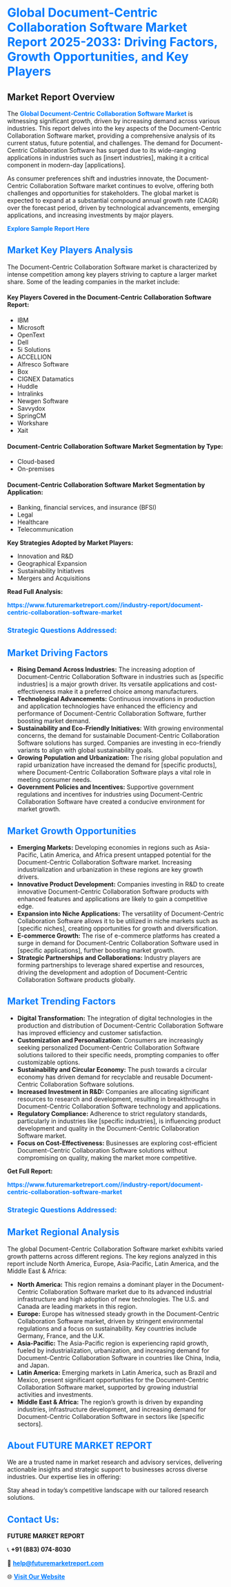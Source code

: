 <h1 style="color: #007BFF;">Global Document-Centric Collaboration Software Market Report 2025-2033: Driving Factors, Growth Opportunities, and Key Players</h1>

<section id="overview">
<h2>Market Report Overview</h2>
<p>The <a href="https://www.futuremarketreport.com//industry-report/document-centric-collaboration-software-market" style="color: #007BFF; text-decoration: none;"><strong>Global Document-Centric Collaboration Software Market</strong></a> is witnessing significant growth, driven by increasing demand across various industries. This report delves into the key aspects of the Document-Centric Collaboration Software market, providing a comprehensive analysis of its current status, future potential, and challenges. The demand for Document-Centric Collaboration Software has surged due to its wide-ranging applications in industries such as [insert industries], making it a critical component in modern-day [applications].</p>
<p>As consumer preferences shift and industries innovate, the Document-Centric Collaboration Software market continues to evolve, offering both challenges and opportunities for stakeholders. The global market is expected to expand at a substantial compound annual growth rate (CAGR) over the forecast period, driven by technological advancements, emerging applications, and increasing investments by major players.</p>
</section>

<section id="overview">
<p><a href="https://www.futuremarketreport.com//request-sample/reportId=54121" style="color: #007BFF; text-decoration: none;"><strong>Explore Sample Report Here</strong></a></p>
</section>

<section id="key-players">
<h2 style="color: #007BFF;">Market Key Players Analysis</h2>
<p>The Document-Centric Collaboration Software market is characterized by intense competition among key players striving to capture a larger market share. Some of the leading companies in the market include:</p>
<h4>Key Players Covered in the Document-Centric Collaboration Software Report:</h4>
<ul><li>IBM</li><li>Microsoft</li><li>OpenText</li><li>Dell</li><li>5i Solutions</li><li>ACCELLION</li><li>Alfresco Software</li><li>Box</li><li>CIGNEX Datamatics</li><li>Huddle</li><li>Intralinks</li><li>Newgen Software</li><li>Savvydox</li><li>SpringCM</li><li>Workshare</li><li>Xait</li></ul>
<h4>Document-Centric Collaboration Software Market Segmentation by Type:</h4>
<ul><li>Cloud-based</li><li>On-premises</li></ul>

<h4>Document-Centric Collaboration Software Market Segmentation by Application:</h4>
<ul><li>Banking, financial services, and insurance (BFSI)</li><li>Legal</li><li>Healthcare</li><li>Telecommunication</li></ul>
<p><strong>Key Strategies Adopted by Market Players:</strong></p>
<ul>
<li>Innovation and R&D</li>
<li>Geographical Expansion</li>
<li>Sustainability Initiatives</li>
<li>Mergers and Acquisitions</li>
</ul>
</section>

<section>
<p><strong>Read Full Analysis: </strong></p><a href="https://www.futuremarketreport.com//industry-report/document-centric-collaboration-software-market" style="color: #007BFF; text-decoration: none;"><strong>https://www.futuremarketreport.com//industry-report/document-centric-collaboration-software-market</strong></a>
<h3 style="color: #007BFF;">Strategic Questions Addressed:</h3>
</section>

<section id="driving-factors">
<h2 style="color: #007BFF;">Market Driving Factors</h2>
<ul>
<li><strong>Rising Demand Across Industries:</strong> The increasing adoption of Document-Centric Collaboration Software in industries such as [specific industries] is a major growth driver. Its versatile applications and cost-effectiveness make it a preferred choice among manufacturers.</li>
<li><strong>Technological Advancements:</strong> Continuous innovations in production and application technologies have enhanced the efficiency and performance of Document-Centric Collaboration Software, further boosting market demand.</li>
<li><strong>Sustainability and Eco-Friendly Initiatives:</strong> With growing environmental concerns, the demand for sustainable Document-Centric Collaboration Software solutions has surged. Companies are investing in eco-friendly variants to align with global sustainability goals.</li>
<li><strong>Growing Population and Urbanization:</strong> The rising global population and rapid urbanization have increased the demand for [specific products], where Document-Centric Collaboration Software plays a vital role in meeting consumer needs.</li>
<li><strong>Government Policies and Incentives:</strong> Supportive government regulations and incentives for industries using Document-Centric Collaboration Software have created a conducive environment for market growth.</li>
</ul>
</section>

<section id="growth-opportunities">
<h2 style="color: #007BFF;">Market Growth Opportunities</h2>
<ul>
<li><strong>Emerging Markets:</strong> Developing economies in regions such as Asia-Pacific, Latin America, and Africa present untapped potential for the Document-Centric Collaboration Software market. Increasing industrialization and urbanization in these regions are key growth drivers.</li>
<li><strong>Innovative Product Development:</strong> Companies investing in R&D to create innovative Document-Centric Collaboration Software products with enhanced features and applications are likely to gain a competitive edge.</li>
<li><strong>Expansion into Niche Applications:</strong> The versatility of Document-Centric Collaboration Software allows it to be utilized in niche markets such as [specific niches], creating opportunities for growth and diversification.</li>
<li><strong>E-commerce Growth:</strong> The rise of e-commerce platforms has created a surge in demand for Document-Centric Collaboration Software used in [specific applications], further boosting market growth.</li>
<li><strong>Strategic Partnerships and Collaborations:</strong> Industry players are forming partnerships to leverage shared expertise and resources, driving the development and adoption of Document-Centric Collaboration Software products globally.</li>
</ul>
</section>

<section id="trending-factors">
<h2 style="color: #007BFF;">Market Trending Factors</h2>
<ul>
<li><strong>Digital Transformation:</strong> The integration of digital technologies in the production and distribution of Document-Centric Collaboration Software has improved efficiency and customer satisfaction.</li>
<li><strong>Customization and Personalization:</strong> Consumers are increasingly seeking personalized Document-Centric Collaboration Software solutions tailored to their specific needs, prompting companies to offer customizable options.</li>
<li><strong>Sustainability and Circular Economy:</strong> The push towards a circular economy has driven demand for recyclable and reusable Document-Centric Collaboration Software solutions.</li>
<li><strong>Increased Investment in R&D:</strong> Companies are allocating significant resources to research and development, resulting in breakthroughs in Document-Centric Collaboration Software technology and applications.</li>
<li><strong>Regulatory Compliance:</strong> Adherence to strict regulatory standards, particularly in industries like [specific industries], is influencing product development and quality in the Document-Centric Collaboration Software market.</li>
<li><strong>Focus on Cost-Effectiveness:</strong> Businesses are exploring cost-efficient Document-Centric Collaboration Software solutions without compromising on quality, making the market more competitive.</li>
</ul>
</section>

<section>
<p><strong>Get Full Report: </strong></p><a href="https://www.futuremarketreport.com//industry-report/document-centric-collaboration-software-market" style="color: #007BFF; text-decoration: none;"><strong>https://www.futuremarketreport.com//industry-report/document-centric-collaboration-software-market</strong></a>
<h3 style="color: #007BFF;">Strategic Questions Addressed:</h3>
</section>


<section id="regional-analysis">
<h2 style="color: #007BFF;">Market Regional Analysis</h2>
<p>The global Document-Centric Collaboration Software market exhibits varied growth patterns across different regions. The key regions analyzed in this report include North America, Europe, Asia-Pacific, Latin America, and the Middle East & Africa:</p>
<ul>
<li><strong>North America:</strong> This region remains a dominant player in the Document-Centric Collaboration Software market due to its advanced industrial infrastructure and high adoption of new technologies. The U.S. and Canada are leading markets in this region.</li>
<li><strong>Europe:</strong> Europe has witnessed steady growth in the Document-Centric Collaboration Software market, driven by stringent environmental regulations and a focus on sustainability. Key countries include Germany, France, and the U.K.</li>
<li><strong>Asia-Pacific:</strong> The Asia-Pacific region is experiencing rapid growth, fueled by industrialization, urbanization, and increasing demand for Document-Centric Collaboration Software in countries like China, India, and Japan.</li>
<li><strong>Latin America:</strong> Emerging markets in Latin America, such as Brazil and Mexico, present significant opportunities for the Document-Centric Collaboration Software market, supported by growing industrial activities and investments.</li>
<li><strong>Middle East & Africa:</strong> The region’s growth is driven by expanding industries, infrastructure development, and increasing demand for Document-Centric Collaboration Software in sectors like [specific sectors].</li>
</ul>
</section>

<footer>
<h2 style="color: #007BFF;">About FUTURE MARKET REPORT</h2>
<p>We are a trusted name in market research and advisory services, delivering actionable insights and strategic support to businesses across diverse industries. Our expertise lies in offering:</p>

<p>Stay ahead in today’s competitive landscape with our tailored research solutions.</p>

<h2 style="color: #007BFF;">Contact Us:</h2>
<p><strong>FUTURE MARKET REPORT</strong></p>
<p>📞 <strong>+91 (883) 074-8030</strong></p>
<p>📧 <strong><a href="mailto:help@futuremarketreport.com" style="color: #007BFF;">help@futuremarketreport.com</a></strong></p>
<p>🌐 <strong><a href="https://www.futuremarketreport.com/" style="color: #007BFF;">Visit Our Website</a></strong></p>
</footer>